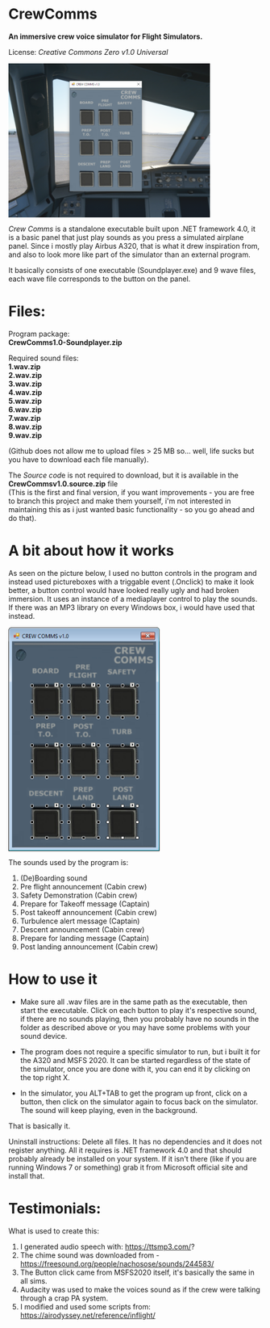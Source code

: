 # CrewComms

**An immersive crew voice simulator for Flight Simulators.**

License: *Creative Commons Zero v1.0 Universal*

<img align="top" width="400" src="https://github.com/ProIntegritate/CrewComms/blob/main/Demo.png" />

*Crew Comms* is a standalone executable built upon .NET framework 4.0, it is a basic panel that just play sounds as you press a simulated airplane panel. Since i mostly play Airbus A320, that is what it drew inspiration from, and also to look more like part of the simulator than an external program.

It basically consists of one executable (Soundplayer.exe) and 9 wave files, each wave file corresponds to the button on the panel. 

# Files:

Program package:<br/>
**CrewComms1.0-Soundplayer.zip** <br/>

Required sound files:<br/>
**1.wav.zip** <br/>
**2.wav.zip** <br/>
**3.wav.zip** <br/>
**4.wav.zip** <br/>
**5.wav.zip** <br/>
**6.wav.zip** <br/>
**7.wav.zip** <br/>
**8.wav.zip** <br/>
**9.wav.zip** <br/>

(Github does not allow me to upload files > 25 MB so... well, life sucks but you have to download each file manually).


The *Source cod*e is not required to download, but it is available in the **CrewCommsv1.0.source.zip** file <br/>
(This is the first and final version, if you want improvements - you are free to branch this project and make them yourself, i'm not interested in maintaining this as i just wanted basic functionality - so you go ahead and do that).

# A bit about how it works

As seen on the picture below, I used no button controls in the program and instead used pictureboxes with a triggable event (.Onclick) to make it look better, a button control would have looked really ugly and had broken immersion. It uses an instance of a mediaplayer control to play the sounds. If there was an MP3 library on every Windows box, i would have used that instead.

<img align="top" width="300" src="https://github.com/ProIntegritate/CrewComms/blob/main/SoundPlayer.png" />

The sounds used by the program is:

1. (De)Boarding sound
2. Pre flight announcement (Cabin crew)
3. Safety Demonstration (Cabin crew)
4. Prepare for Takeoff message (Captain)
5. Post takeoff announcement (Cabin crew)
6. Turbulence alert message (Captain)
7. Descent announcement (Cabin crew)
8. Prepare for landing message (Captain)
9. Post landing announcement (Cabin crew)

# How to use it

- Make sure all .wav files are in the same path as the executable, then start the executable. Click on each button to play it's respective sound, if there are no sounds playing, then you probably have no sounds in the folder as described above or you may have some problems with your sound device.

- The program does not require a specific simulator to run, but i built it for the A320 and MSFS 2020. It can be started regardless of the state of the simulator, once you are done with it, you can end it by clicking on the top right X.

- In the simulator, you ALT+TAB to get the program up front, click on a button, then click on the simulator again to focus back on the simulator. The sound will keep playing, even in the background.

That is basically it.

Uninstall instructions: Delete all files. It has no dependencies and it does not register anything. All it requires is .NET framework 4.0 and that should probably already be installed on your system. If it isn't there (like if you are running Windows 7 or something) grab it from Microsoft official site and install that.

# Testimonials:

What is used to create this:

1. I generated audio speech with: https://ttsmp3.com/?
2. The chime sound was downloaded from - https://freesound.org/people/nachosose/sounds/244583/
3. The Button click came from MSFS2020 itself, it's basically the same in all sims.
4. Audacity was used to make the voices sound as if the crew were talking through a crap PA system.
5. I modified and used some scripts from: https://airodyssey.net/reference/inflight/
